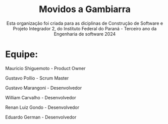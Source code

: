 <h1 align="center">Movidos a Gambiarra</h1>
<p align="center">Esta organização foi criada para as diciplinas de Construção de Software e Projeto Integrador 2, do Instituto Federal do Paraná - Terceiro ano da Engenharia de software 2024</p>

<h1 align="left">Equipe:</h1>

<p align="left">Mauricio Shiguemoto   - Product Owner</p>
<p align="left">Gustavo Pollio       - Scrum Master</p>
<p align="left">Gustavo Marangoni     - Desenvolvedor</p>
<p align="left">William Carvalho      - Desenvolvedor</p>
<p align="left">Renan Luiz Gondo      - Desenvolvedor</p>
<p align="left">Eduardo German         - Desenvolvedor</p>

